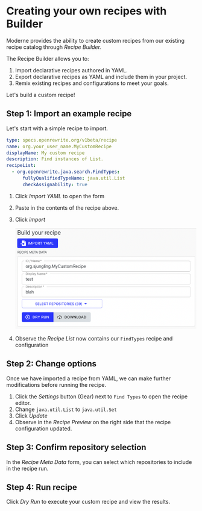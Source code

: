 # Creating your own recipes with Builder

Moderne provides the ability to create custom recipes from our existing recipe catalog through _Recipe_ _Builder._

The Recipe Builder allows you to:

1. Import declarative recipes authored in YAML.
2. Export declarative recipes as YAML and include them in your project.
3. Remix existing recipes and configurations to meet your goals.

Let's build a custom recipe!

## Step 1: Import an example recipe

Let's start with a simple recipe to import.

```yaml
type: specs.openrewrite.org/v1beta/recipe
name: org.your_user_name.MyCustomRecipe
displayName: My custom recipe
description: Find instances of List.
recipeList:
  - org.openrewrite.java.search.FindTypes:
      fullyQualifiedTypeName: java.util.List
      checkAssignability: true
```

1. Click _Import YAML_ to open the form
2. Paste in the contents of the recipe above.
3. Click _import_

   ![](../.gitbook/assets/builder-meta-data.png)

4. Observe the _Recipe List_ now contains our `FindTypes` recipe and configuration

## Step 2: Change options

Once we have imported a recipe from YAML, we can make further modifications before running the recipe.

1. Click the _Settings_ button \(Gear\) next to `Find Types` to open the recipe editor.
2. Change `java.util.List` to `java.util.Set`
3. Click _Update_
4. Observe in the _Recipe Preview_ on the right side that the recipe configuration updated.

## Step 3: Confirm repository selection

In the _Recipe Meta Data_ form, you can select which repositories to include in the recipe run.

## Step 4: Run recipe

Click _Dry Run_ to execute your custom recipe and view the results.

